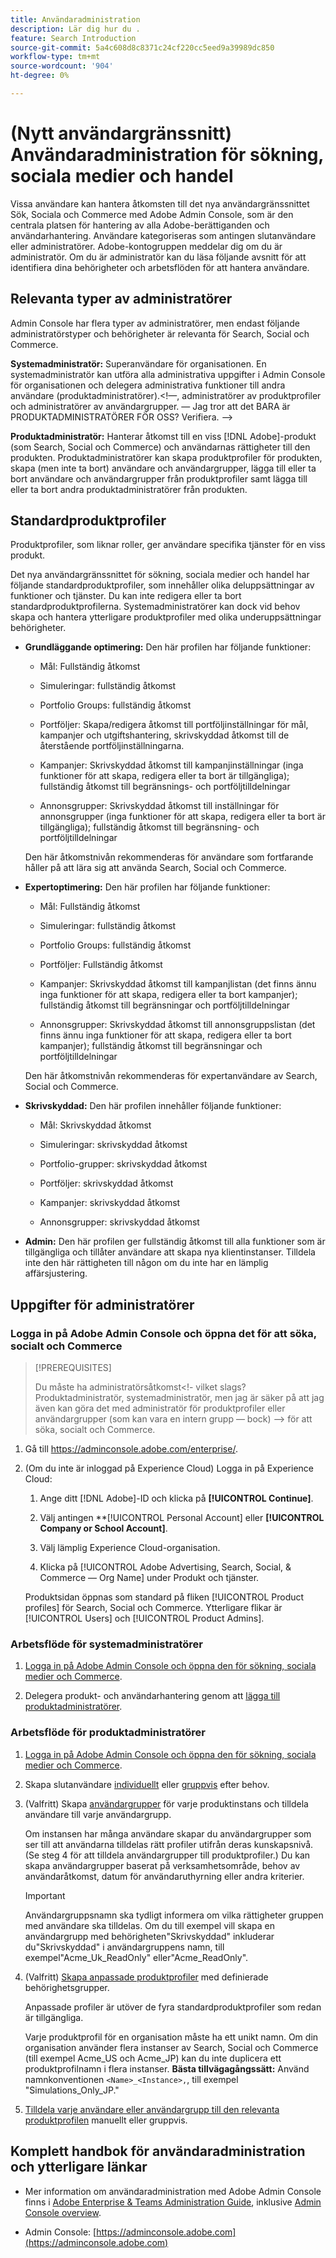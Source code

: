 ```yaml
---
title: Användaradministration
description: Lär dig hur du .
feature: Search Introduction
source-git-commit: 5a4c608d8c8371c24cf220cc5eed9a39989dc850
workflow-type: tm+mt
source-wordcount: '904'
ht-degree: 0%

---
```


# (Nytt användargränssnitt) Användaradministration för sökning, sociala medier och handel

Vissa användare kan hantera åtkomsten till det nya användargränssnittet Sök, Sociala och Commerce med Adobe Admin Console, som är den centrala platsen för hantering av alla Adobe-berättiganden och användarhantering. Användare kategoriseras som antingen slutanvändare eller administratörer. Adobe-kontogruppen meddelar dig om du är administratör. Om du är administratör kan du läsa följande avsnitt för att identifiera dina behörigheter och arbetsflöden för att hantera användare.<!-- How can you see what your user role is, or will your Adobe Account Team tell you? -->

## Relevanta typer av administratörer

Admin Console har flera typer av administratörer, men endast följande administratörstyper och behörigheter är relevanta för Search, Social och Commerce.

**Systemadministratör:** Superanvändare för organisationen. En systemadministratör kan utföra alla administrativa uppgifter i Admin Console för organisationen och delegera administrativa funktioner till andra användare (produktadministratörer).&lt;!—, administratörer av produktprofiler och administratörer av användargrupper.  — Jag tror att det BARA är PRODUKTADMINISTRATÖRER FÖR OSS?  Verifiera. —>

**Produktadministratör:** Hanterar åtkomst till en viss [!DNL Adobe]-produkt (som Search, Social och Commerce) och användarnas rättigheter till den produkten. Produktadministratörer kan skapa produktprofiler för produkten, skapa (men inte ta bort) användare och användargrupper, lägga till eller ta bort användare och användargrupper från produktprofiler samt lägga till eller ta bort andra produktadministratörer från produkten.

<!--
**Product profile admin:** Manages assigned product profiles for individual products. A product profile admin can add (but not remove) users and user groups to the organization; add or remove users and user groups from product profiles; and assign or revoke permissions from product profiles. [I don't think this is applicable: and manage the product roles for product profiles.]

**User group admin:** Manages assigned user groups and their access rights. A user group admin can add or remove users from groups and add or remove user group admins from groups.
-->

## Standardproduktprofiler

Produktprofiler, som liknar roller, ger användare specifika tjänster för en viss produkt.

Det nya användargränssnittet för sökning, sociala medier och handel har följande standardproduktprofiler, som innehåller olika deluppsättningar av funktioner och tjänster. Du kan inte redigera eller ta bort standardproduktprofilerna. Systemadministratörer kan dock vid behov skapa och hantera ytterligare produktprofiler med olika underuppsättningar behörigheter.

* **Grundläggande optimering:** Den här profilen har följande funktioner:

   * Mål: Fullständig åtkomst

   * Simuleringar: fullständig åtkomst

   * Portfolio Groups: fullständig åtkomst

   * Portföljer: Skapa/redigera åtkomst till portföljinställningar för mål, kampanjer och utgiftshantering, skrivskyddad åtkomst till de återstående portföljinställningarna.

   * Kampanjer: Skrivskyddad åtkomst till kampanjinställningar (inga funktioner för att skapa, redigera eller ta bort är tillgängliga); fullständig åtkomst till begränsnings- och portföljtilldelningar<!-- Is that the correct wording? -->

   * Annonsgrupper: Skrivskyddad åtkomst till inställningar för annonsgrupper (inga funktioner för att skapa, redigera eller ta bort är tillgängliga); fullständig åtkomst till begränsning- och portföljtilldelningar<!-- Is that the correct wording? -->

  Den här åtkomstnivån rekommenderas för användare som fortfarande håller på att lära sig att använda Search, Social och Commerce.

* **Expertoptimering:** Den här profilen har följande funktioner:

   * Mål: Fullständig åtkomst

   * Simuleringar: fullständig åtkomst

   * Portfolio Groups: fullständig åtkomst

   * Portföljer: Fullständig åtkomst

   * Kampanjer: Skrivskyddad åtkomst till kampanjlistan (det finns ännu inga funktioner för att skapa, redigera eller ta bort kampanjer); fullständig åtkomst till begränsningar och portföljtilldelningar<!-- Is that the correct wording? -->

   * Annonsgrupper: Skrivskyddad åtkomst till annonsgruppslistan (det finns ännu inga funktioner för att skapa, redigera eller ta bort kampanjer); fullständig åtkomst till begränsningar och portföljtilldelningar<!-- Is that the correct wording? -->

  Den här åtkomstnivån rekommenderas för expertanvändare av Search, Social och Commerce.

* **Skrivskyddad:** Den här profilen innehåller följande funktioner:

   * Mål: Skrivskyddad åtkomst

   * Simuleringar: skrivskyddad åtkomst

   * Portfolio-grupper: skrivskyddad åtkomst

   * Portföljer: skrivskyddad åtkomst

   * Kampanjer: skrivskyddad åtkomst

   * Annonsgrupper: skrivskyddad åtkomst

* **Admin:** Den här profilen ger fullständig åtkomst till alla funktioner som är tillgängliga och tillåter användare att skapa nya klientinstanser. Tilldela inte den här rättigheten till någon om du inte har en lämplig affärsjustering.

<!-- Do I need to include this? If so, adjust wording as needed

## Product-specific instances

 -->

## Uppgifter för administratörer

### Logga in på Adobe Admin Console och öppna det för att söka, socialt och Commerce

>[!PREREQUISITES]
>
>Du måste ha administratörsåtkomst&lt;!- vilket slags? Produktadministratör, systemadministratör, men jag är säker på att jag även kan göra det med administratör för produktprofiler eller användargrupper (som kan vara en intern grupp — bock) —> för att söka, socialt och Commerce.

1. Gå till https://adminconsole.adobe.com/enterprise/.

1. (Om du inte är inloggad på Experience Cloud) Logga in på Experience Cloud:

   1. Ange ditt [!DNL Adobe]-ID och klicka på **[!UICONTROL Continue]**.

   1. Välj antingen **[!UICONTROL Personal Account] eller **[!UICONTROL Company or School Account]**.<!-- Will it necessarily be "Company or School Account?" -->

   1. Välj lämplig Experience Cloud-organisation.

   1. Klicka på [!UICONTROL Adobe Advertising, Search, Social, & Commerce — Org Name] under Produkt och tjänster.

   Produktsidan öppnas som standard på fliken [!UICONTROL Product profiles] för Search, Social och Commerce. Ytterligare flikar är [!UICONTROL Users] och [!UICONTROL Product Admins].

### Arbetsflöde för systemadministratörer

1. [Logga in på Adobe Admin Console och öppna den för sökning, sociala medier och Commerce](#open-admin-console).

1. Delegera produkt- och användarhantering genom att [lägga till produktadministratörer](https://helpx.adobe.com/enterprise/using/admin-roles.html#enterprise).

<!-- what else? -->

### Arbetsflöde för produktadministratörer

1. [Logga in på Adobe Admin Console och öppna den för sökning, sociala medier och Commerce](#open-admin-console).

1. Skapa slutanvändare [individuellt](https://helpx.adobe.com/enterprise/using/manage-users-individually.html) eller [ gruppvis](https://helpx.adobe.com/enterprise/using/bulk-upload-users.html) efter behov.

1. (Valfritt) Skapa [användargrupper](https://helpx.adobe.com/enterprise/using/user-groups.html) för varje produktinstans och tilldela användare till varje användargrupp.

   Om instansen har många användare skapar du användargrupper som ser till att användarna tilldelas rätt profiler utifrån deras kunskapsnivå. (Se steg 4 för att tilldela användargrupper till produktprofiler.) Du kan skapa användargrupper baserat på verksamhetsområde, behov av användaråtkomst, datum för användaruthyrning eller andra kriterier.

   >[!IMPORTANT]
   >
   >Användargruppsnamn ska tydligt informera om vilka rättigheter gruppen med användare ska tilldelas. Om du till exempel vill skapa en användargrupp med behörigheten&quot;Skrivskyddad&quot; inkluderar du&quot;Skrivskyddad&quot; i användargruppens namn, till exempel&quot;Acme_Uk_ReadOnly&quot; eller&quot;Acme_ReadOnly&quot;.

1. (Valfritt) [Skapa anpassade produktprofiler](https://helpx.adobe.com/enterprise/using/manage-product-profiles.html) med definierade behörighetsgrupper.

   Anpassade profiler är utöver de fyra standardproduktprofiler som redan är tillgängliga.

   Varje produktprofil för en organisation måste ha ett unikt namn. Om din organisation använder flera instanser av Search, Social och Commerce (till exempel Acme_US och Acme_JP) kan du inte duplicera ett produktprofilnamn i flera instanser. **Bästa tillvägagångssätt:** Använd namnkonventionen `<Name>_<Instance>,`, till exempel &quot;Simulations_Only_JP.&quot;

1. [Tilldela varje användare eller användargrupp till den relevanta produktprofilen](https://helpx.adobe.com/enterprise/using/manage-product-profiles.html) manuellt eller gruppvis.

## Komplett handbok för användaradministration och ytterligare länkar

* Mer information om användaradministration med Adobe Admin Console finns i [Adobe Enterprise &amp; Teams Administration Guide](https://helpx.adobe.com/enterprise/admin-guide.html), inklusive [Admin Console overview](https://helpx.adobe.com/se/enterprise/using/admin-console.html).

* Admin Console: [https://adminconsole.adobe.com](https://adminconsole.adobe.com)
